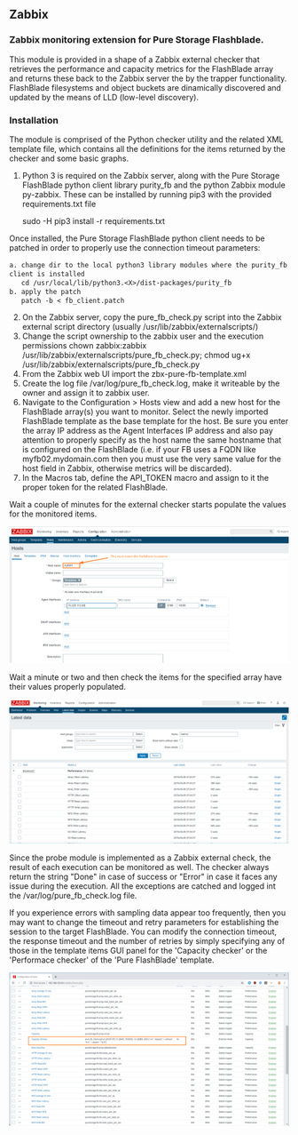 ## Zabbix

### Zabbix monitoring extension for Pure Storage Flashblade.

This module is provided in a shape of a Zabbix external checker that retrieves the performance and capacity metrics for the FlashBlade array and returns these back to the Zabbix server the by the trapper functionality. FlashBlade filesystems and object buckets are dinamically discovered and updated by the means of LLD (low-level discovery).

### Installation

The module is comprised of the Python checker utility and the related XML template file, which contains all the definitions for the items returned by the checker and some basic graphs.

1. Python 3 is required on the Zabbix server, along with the Pure Storage FlashBlade python client library purity_fb and the python Zabbix module py-zabbix. These can be installed by running pip3 with the provided requirements.txt file

    sudo -H pip3 install -r requirements.txt

  Once installed, the Pure Storage FlashBlade python client needs to be patched in order to properly use the connection timeout parameters:

    a. change dir to the local python3 library modules where the purity_fb client is installed
       cd /usr/local/lib/python3.<X>/dist-packages/purity_fb
    b. apply the patch
       patch -b < fb_client.patch
                            
2. On the Zabbix server, copy the pure_fb_check.py script into the Zabbix external script directory (usually /usr/lib/zabbix/externalscripts/)
3. Change the script ownership to the zabbix user and the execution permissions
   chown zabbix:zabbix /usr/lib/zabbix/externalscripts/pure_fb_check.py; chmod ug+x /usr/lib/zabbix/externalscripts/pure_fb_check.py
4. From the Zabbix web UI import the zbx-pure-fb-template.xml
5. Create the log file /var/log/pure_fb_check.log, make it writeable by the owner and assign it to zabbix user.
6. Navigate to the Configuration > Hosts view and add a new host for the FlashBlade array(s) you want to monitor. Select the newly imported FlashBlade template as the base template for the host. Be sure you enter the array IP address as the Agent Interfaces IP address and also pay attention to properly specify as the host name the same hostname that is configured on the FlashBlade (i.e. if your FB uses a FQDN like myfb02.mydomain.com then you must use the very same value for the host field in Zabbix, otherwise metrics will be discarded). 
7. In the Macros tab, define the API_TOKEN macro and assign to it the proper token for the related FlashBlade.

Wait a couple of minutes for the external checker starts populate the values for the monitored items.

![zabbix-fb-cfg01](../images/zbx-fb-cfg01.png)


Wait a minute or two and then check the items for the specified array have their values properly populated.

![zabbix-fb-cfg02](../images/zbx-fb-cfg02.png)


Since the probe module is implemented as a Zabbix external check, the result of each execution can be monitored as well. The checker always return the string "Done" in case of success or "Error" in case it faces any issue during the execution. All the exceptions are catched and logged int the /var/log/pure_fb_check.log file.

If you experience errors with sampling data appear too frequently, then you may want to change the timeout and retry parameters for establishing the session to the target FlashBlade. You can modify the connection timeout, the response timeout and the number of retries by simply specifying any of those in the template items GUI panel for the 'Capacity checker' or the 'Performace checker' of the 'Pure FlashBlade' template.

![zabbix-fb-cfg03](../images/zbx-fb-cfg03.png)

